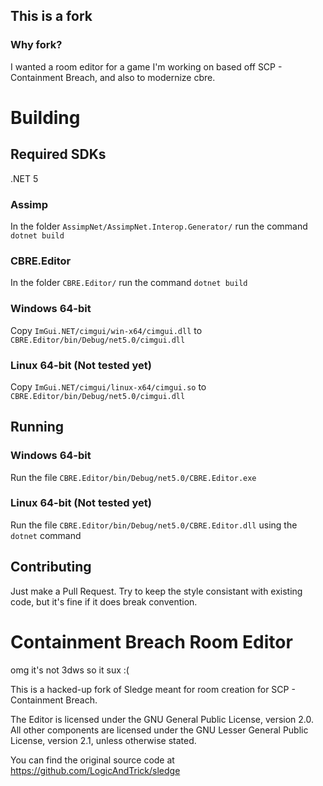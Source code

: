 ## This is a fork

### Why fork?

I wanted a room editor for a game I'm working on based off SCP - Containment Breach, and also to modernize cbre.

# Building

## Required SDKs

.NET 5

### Assimp

In the folder `AssimpNet/AssimpNet.Interop.Generator/` run the command `dotnet build`

### CBRE.Editor

In the folder `CBRE.Editor/` run the command `dotnet build`

### Windows 64-bit

Copy `ImGui.NET/cimgui/win-x64/cimgui.dll` to `CBRE.Editor/bin/Debug/net5.0/cimgui.dll`

### Linux 64-bit (Not tested yet)

Copy `ImGui.NET/cimgui/linux-x64/cimgui.so` to `CBRE.Editor/bin/Debug/net5.0/cimgui.dll`

## Running

### Windows 64-bit

Run the file `CBRE.Editor/bin/Debug/net5.0/CBRE.Editor.exe`

### Linux 64-bit (Not tested yet)

Run the file `CBRE.Editor/bin/Debug/net5.0/CBRE.Editor.dll` using the `dotnet` command

## Contributing

Just make a Pull Request. Try to keep the style consistant with existing code, but it's fine if it does break convention.

Containment Breach Room Editor
======

omg it's not 3dws so it sux :(

This is a hacked-up fork of Sledge meant for room creation for SCP - Containment Breach.

The Editor is licensed under the GNU General Public License, version 2.0.
All other components are licensed under the GNU Lesser General Public License, version 2.1, unless otherwise stated.

You can find the original source code at https://github.com/LogicAndTrick/sledge
